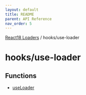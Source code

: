 ```yaml
---
layout: default
title: README
parent: API Reference
nav_order: 5
---
```


[React18 Loaders](../../modules.md) / hooks/use-loader

# hooks/use-loader

## Functions

- [useLoader](functions/useLoader.md)
